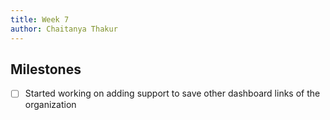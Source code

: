 ```yaml
---
title: Week 7
author: Chaitanya Thakur
---
```


## Milestones

- [ ] Started working on adding support to save other dashboard links of the organization
